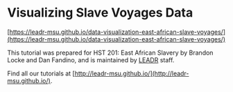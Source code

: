 # Visualizing Slave Voyages Data

[https://leadr-msu.github.io/data-visualization-east-african-slave-voyages/](https://leadr-msu.github.io/data-visualization-east-african-slave-voyages/)

This tutorial was prepared for HST 201: East African Slavery by Brandon Locke and Dan Fandino, and is maintained by [LEADR](leadr.msu.edu) staff. 


Find all our tutorials at [http://leadr-msu.github.io/](http://leadr-msu.github.io/).

